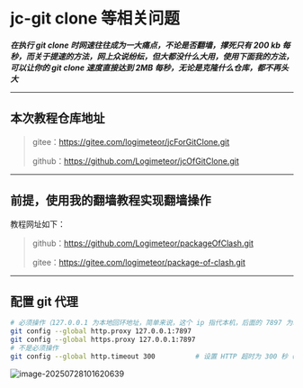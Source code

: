 # jc-git clone  等相关问题

 ***在执行 git clone 时网速往往成为一大痛点，不论是否翻墙，撑死只有 200 kb 每秒，而关于提速的方法，网上众说纷纭，但大都没什么大用，使用下面我的方法，可以让你的 git clone 速度直接达到 2MB 每秒，无论是克隆什么仓库，都不再头大***

******

## **本次教程仓库地址**

> gitee：https://gitee.com/logimeteor/jcForGitClone.git
>
> github：https://github.com/Logimeteor/jcOfGitClone.git

****

## 前提，使用我的翻墙教程实现翻墙操作

教程网址如下：

> github：https://github.com/Logimeteor/packageOfClash.git
>
> gitee：https://gitee.com/logimeteor/package-of-clash.git

****

## 配置  git 代理

```sh
# 必须操作（127.0.0.1 为本地回环地址，简单来说，这个 ip 指代本机，后面的 7897 为端口号，这里参考 clash 中的配置）
git config --global http.proxy 127.0.0.1:7897
git config --global https.proxy 127.0.0.1:7897
# 不是必须操作
git config --global http.timeout 300          # 设置 HTTP 超时为 300 秒（5 分钟）

```

![image-20250728101620639](F:\aziliao\note\jc\gitClone\image-20250728101620639.png)





